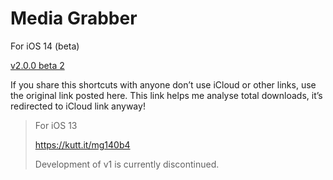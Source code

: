 # Media Grabber

For iOS 14 (beta)

[v2.0.0 beta 2](https://kutt.it/mg2b2)

If you share this shortcuts with anyone don’t use iCloud or other links, use the original link posted here. This link helps me analyse total downloads, it’s redirected to iCloud link anyway!

> For iOS 13
>
> https://kutt.it/mg140b4
>
> Development of v1 is currently discontinued.

